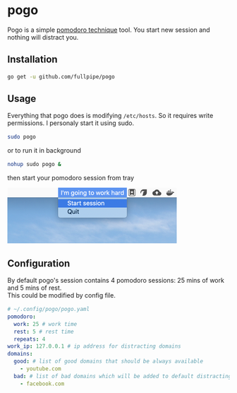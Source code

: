 # pogo

Pogo is a simple [pomodoro
technique](https://en.wikipedia.org/wiki/Pomodoro_Technique) tool.
You start new session and nothing will distract you.

## Installation

```bash
go get -u github.com/fullpipe/pogo
```

## Usage

Everything that pogo does is modifying `/etc/hosts`. So it requires write
permissions. I persоnaly start it using sudo.

```bash
sudo pogo
```

or to run it in background

```bash
nohup sudo pogo &
```

then start your pomodoro session from tray

![systray example](tray.png "systray example")

## Configuration

By default pogo's session contains 4 pomodoro sessions: 25 mins of work and 5
mins of rest.  
This could be modified by config file.

```yaml
# ~/.config/pogo/pogo.yaml
pomodoro:
  work: 25 # work time
  rest: 5 # rest time
  repeats: 4
work_ip: 127.0.0.1 # ip address for distracting domains
domains:
  good: # list of good domains that should be always available
    - youtube.com
  bad: # list of bad domains which will be added to default distracting domains https://github.com/fullpipe/pogo/blob/master/config.go#L103
    - facebook.com
```
